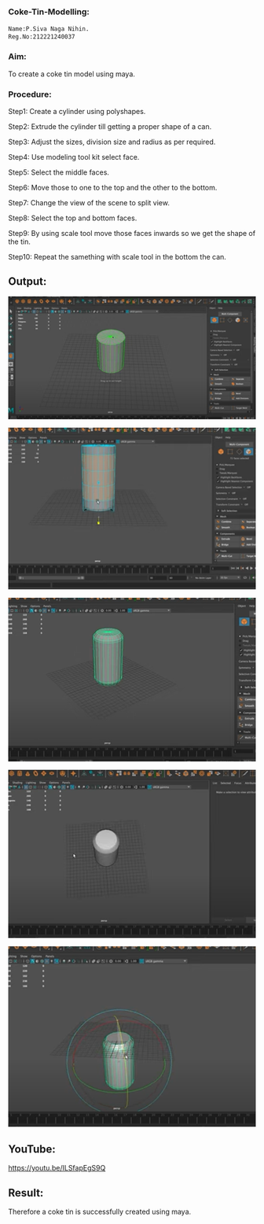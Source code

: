 ### Coke-Tin-Modelling:
```
Name:P.Siva Naga Nihin.
Reg.No:212221240037
```

### Aim:
To create a coke tin model using maya.


### Procedure:
Step1: Create a cylinder using polyshapes.

Step2: Extrude the cylinder till getting a proper shape of a can.

Step3: Adjust the sizes, division size and radius as per required.

Step4: Use modeling tool kit select face.

Step5: Select the middle faces.

Step6: Move those to one to the top and the other to the bottom.

Step7: Change the view of the scene to split view.


Step8: Select the top and bottom faces.

Step9: By using scale tool move those faces inwards so we get the shape of the tin.

Step10: Repeat the samething with scale tool in the bottom the can.

## Output:
![github.logo](exp3.png)

![github.logo](exp3.1.png)

![github.logo](exp3.2.png)

![github.logo](exp3.3.png)

![github.logo](exp3.4.png)

## YouTube:
https://youtu.be/ILSfapEgS9Q



## Result:
Therefore a coke tin is successfully created using maya.
